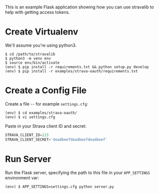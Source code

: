 This is an example Flask application showing how you can use stravalib to help
with getting access tokens.

Create Virtualenv
=================

We'll assume you're using python3.

```
$ cd /path/to/stravalib
$ python3 -m venv env
$ source env/bin/activate
(env) $ pip install -r requirements.txt && python setup.py develop
(env) $ pip install -r examples/strava-oauth/requirements.txt
```

Create a Config File
====================

Create a file -- for example `settings.cfg`:

```
(env) $ cd examples/strava-oauth/
(env) $ vi settings.cfg
```
Paste in your Strava client ID and secret:

```python
STRAVA_CLIENT_ID=123
STRAVA_CLIENT_SECRET='deadbeefdeadbeefdeadbeef'
```

Run Server
==========

Run the Flask server, specifying the path to this file in your `APP_SETTINGS`
environment var:

```
(env) $ APP_SETTINGS=settings.cfg python server.py
```
